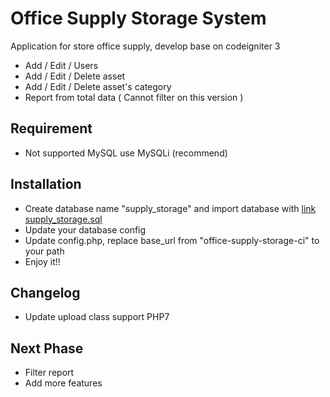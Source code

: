 # Office Supply Storage System

Application for store office supply, develop base on codeigniter 3

- Add / Edit / Users
- Add / Edit / Delete asset
- Add / Edit / Delete asset's category
- Report from total data ( Cannot filter on this version )

## Requirement
- Not supported MySQL use MySQLi (recommend)

## Installation
- Create database name "supply_storage" and import database with [link supply_storage.sql](https://github.com/ALTELMA/office-supply-storage-ci3/blob/master/supply_storage.sql)
- Update your database config
- Update config.php, replace base_url from "office-supply-storage-ci" to your path
- Enjoy it!!

## Changelog
- Update upload class support PHP7

## Next Phase
- Filter report
- Add more features
